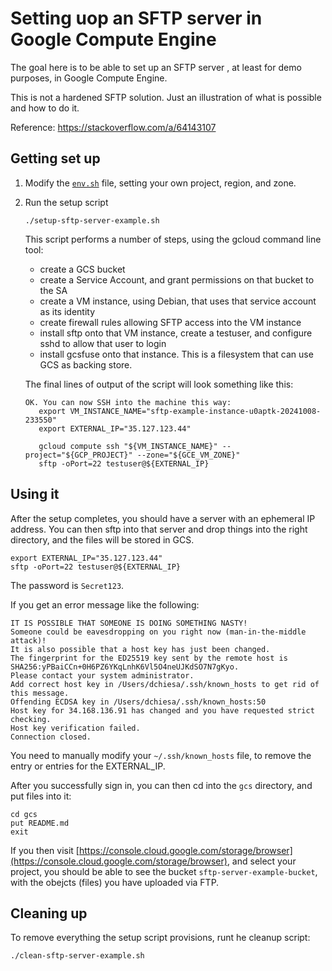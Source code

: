 # Setting uop an SFTP server in Google Compute Engine

The goal here is to be able to set up an SFTP server , at least for demo purposes, in Google Compute Engine.

This is not a hardened SFTP solution. Just an illustration of what is possible and how to do it.

Reference: https://stackoverflow.com/a/64143107

## Getting set up

1. Modify the [`env.sh`](./env.sh) file, setting your own project, region, and zone.

2. Run the setup script
   ```
   ./setup-sftp-server-example.sh
   ```
   This script performs a number of steps, using the gcloud command line tool:
   - create a GCS bucket
   - create a Service Account, and grant permissions on that bucket to the SA
   - create a VM instance, using Debian, that uses that service account as its identity
   - create firewall rules allowing SFTP access into the VM instance
   - install sftp onto that VM instance, create a testuser, and configure sshd to allow that user to login
   - install gcsfuse onto that instance. This is a filesystem that can use GCS as backing store.

   The final lines of output of the script will look something like this:
   ```
   OK. You can now SSH into the machine this way:
      export VM_INSTANCE_NAME="sftp-example-instance-u0aptk-20241008-233550"
      export EXTERNAL_IP="35.127.123.44"

      gcloud compute ssh "${VM_INSTANCE_NAME}" --project="${GCP_PROJECT}" --zone="${GCE_VM_ZONE}"
      sftp -oPort=22 testuser@${EXTERNAL_IP}
   ```

## Using it

After the setup completes, you should have a server with an ephemeral IP address. You can then
sftp into that server and drop things into the right directory, and the files will be stored in GCS.

```
export EXTERNAL_IP="35.127.123.44"
sftp -oPort=22 testuser@${EXTERNAL_IP}
```

The password is `Secret123`.

If you get an error message like the following:
```
IT IS POSSIBLE THAT SOMEONE IS DOING SOMETHING NASTY!
Someone could be eavesdropping on you right now (man-in-the-middle attack)!
It is also possible that a host key has just been changed.
The fingerprint for the ED25519 key sent by the remote host is
SHA256:yPBaiCCn+0H6PZ6YKqLnhK6Vl5O4neUJKdSO7N7gKyo.
Please contact your system administrator.
Add correct host key in /Users/dchiesa/.ssh/known_hosts to get rid of this message.
Offending ECDSA key in /Users/dchiesa/.ssh/known_hosts:50
Host key for 34.168.136.91 has changed and you have requested strict checking.
Host key verification failed.
Connection closed.
```

You need to manually modify your `~/.ssh/known_hosts` file, to remove the entry or entries for the EXTERNAL_IP.


After you successfully sign in, you can then cd into the `gcs` directory, and put files into it:
```
cd gcs
put README.md
exit
```

If you then visit
[https://console.cloud.google.com/storage/browser](https://console.cloud.google.com/storage/browser),
and select your project, you should be able to see the bucket
`sftp-server-example-bucket`, with the obejcts (files) you have uploaded via
FTP.


## Cleaning up

To remove everything the setup script provisions, runt he cleanup script:
```
./clean-sftp-server-example.sh
```
